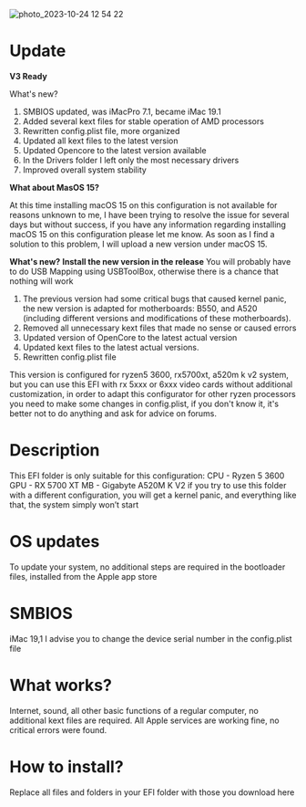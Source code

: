  ![photo_2023-10-24 12 54 22](https://github.com/RubyFM1/hackintosh-Ryzen-5-3600-RX5700XT-A520M-K-V2/assets/145806846/dfa53112-53ba-4a45-ba7d-7e0d8c81f9a5)
 # Update
 **V3 Ready**
 
 What's new?

1. SMBIOS updated, was iMacPro 7.1, became iMac 19.1
2. Added several kext files for stable operation of AMD processors
3. Rewritten config.plist file, more organized
4. Updated all kext files to the latest version
5. Updated Opencore to the latest version available
6. In the Drivers folder I left only the most necessary drivers
7. Improved overall system stability

**What about MasOS 15?**

At this time installing macOS 15 on this configuration is not available for reasons unknown to me, I have been trying to resolve the issue for several days but without success, if you have any information regarding installing macOS 15 on this configuration please let me know.
As soon as I find a solution to this problem, I will upload a new version under macOS 15.

 **What's new?**
**Install the new version in the release** 
You will probably have to do USB Mapping using USBToolBox, otherwise there is a chance that nothing will work 
1. The previous version had some critical bugs that caused kernel panic, the new version is adapted for motherboards: B550, and A520 (including different versions and modifications of these motherboards).
2. Removed all unnecessary kext files that made no sense or caused errors 
3. Updated version of OpenCore to the latest actual version
4. Updated kext files to the latest actual versions.
5. Rewritten config.plist file

This version is configured for ryzen5 3600, rx5700xt, a520m k v2 system, but you can use this EFI with rx 5xxx or 6xxx video cards without additional customization, in order to adapt this configurator for other ryzen processors you need to make some changes in config.plist, if you don't know it, it's better not to do anything and ask for advice on forums.
# Description
This EFI folder is only suitable for this configuration:
CPU - Ryzen 5 3600
GPU - RX 5700 XT
MB - Gigabyte A520M K V2
if you try to use this folder with a different configuration, you will get a kernel panic, and everything like that, the system simply won’t start
# OS updates
To update your system, no additional steps are required in the bootloader files, installed from the Apple app store
# SMBIOS
iMac 19,1
I advise you to change the device serial number in the config.plist file
# What works?
Internet, sound, all other basic functions of a regular computer, no additional kext files are required.
All Apple services are working fine, no critical errors were found.
# How to install?
Replace all files and folders in your EFI folder with those you download here
